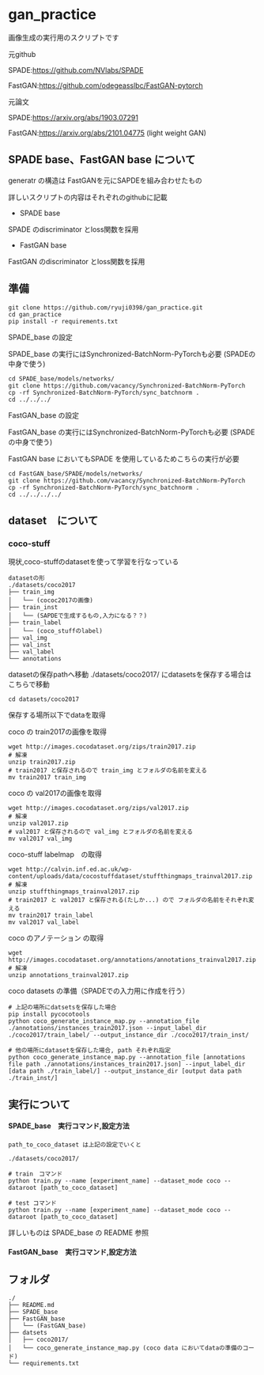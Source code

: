 # gan_practice

画像生成の実行用のスクリプトです

元github

SPADE:https://github.com/NVlabs/SPADE

FastGAN:https://github.com/odegeasslbc/FastGAN-pytorch

元論文

SPADE:https://arxiv.org/abs/1903.07291

FastGAN:https://arxiv.org/abs/2101.04775 (light weight GAN)

## SPADE base、FastGAN base について

generatr の構造は
FastGANを元にSAPDEを組み合わせたもの

詳しいスクリプトの内容はそれぞれのgithubに記載

- SPADE base

SPADE のdiscriminator とloss関数を採用
- FastGAN base

FastGAN のdiscriminator とloss関数を採用


## 準備

```
git clone https://github.com/ryuji0398/gan_practice.git
cd gan_practice
pip install -r requirements.txt
```

SPADE_base の設定

SPADE_base の実行にはSynchronized-BatchNorm-PyTorchも必要 (SPADEの中身で使う)
```
cd SPADE_base/models/networks/
git clone https://github.com/vacancy/Synchronized-BatchNorm-PyTorch
cp -rf Synchronized-BatchNorm-PyTorch/sync_batchnorm .
cd ../../../
```

FastGAN_base の設定

FastGAN_base の実行にはSynchronized-BatchNorm-PyTorchも必要 (SPADEの中身で使う)

FastGAN base においてもSPADE を使用しているためこちらの実行が必要
```
cd FastGAN_base/SPADE/models/networks/
git clone https://github.com/vacancy/Synchronized-BatchNorm-PyTorch
cp -rf Synchronized-BatchNorm-PyTorch/sync_batchnorm .
cd ../../../../
```

## dataset　について

### coco-stuff



現状,coco-stuffのdatasetを使って学習を行なっている

```
datasetの形
./datasets/coco2017
├── train_img
│   └── (cococ2017の画像)
├── train_inst
│   └── (SAPDEで生成するもの,入力になる？？)
├── train_label
│   └── (coco_stuffのlabel)
├── val_img
├── val_inst
├── val_label
└── annotations
```


datasetの保存pathへ移動
./datasets/coco2017/ にdatasetsを保存する場合はこちらで移動
```
cd datasets/coco2017
```




保存する場所以下でdataを取得

coco の train2017の画像を取得
```
wget http://images.cocodataset.org/zips/train2017.zip
# 解凍
unzip train2017.zip
# train2017 と保存されるので train_img とフォルダの名前を変える
mv train2017 train_img 
```

coco の val2017の画像を取得
```
wget http://images.cocodataset.org/zips/val2017.zip
# 解凍
unzip val2017.zip
# val2017 と保存されるので val_img とフォルダの名前を変える
mv val2017 val_img 
```

coco-stuff labelmap　の取得
```
wget http://calvin.inf.ed.ac.uk/wp-content/uploads/data/cocostuffdataset/stuffthingmaps_trainval2017.zip
# 解凍
unzip stuffthingmaps_trainval2017.zip
# train2017 と val2017 と保存される(たしか...) ので フォルダの名前をそれぞれ変える
mv train2017 train_label
mv val2017 val_label
```

coco のアノテーション の取得
```
wget http://images.cocodataset.org/annotations/annotations_trainval2017.zip
# 解凍
unzip annotations_trainval2017.zip
```



coco datasets の準備（SPADEでの入力用に作成を行う）

```
# 上記の場所にdatsetsを保存した場合
pip install pycocotools
python coco_generate_instance_map.py --annotation_file ./annotations/instances_train2017.json --input_label_dir ./coco2017/train_label/ --output_instance_dir ./coco2017/train_inst/
```

```
# 他の場所にdatasetを保存した場合, path それぞれ指定
python coco_generate_instance_map.py --annotation_file [annotations file path ./annotations/instances_train2017.json] --input_label_dir [data path ./train_label/] --output_instance_dir [output data path ./train_inst/]
```


## 実行について

#### SPADE_base　実行コマンド,設定方法


```
path_to_coco_dataset は上記の設定でいくと

./datasets/coco2017/
```

```
# train　コマンド
python train.py --name [experiment_name] --dataset_mode coco --dataroot [path_to_coco_dataset] 

# test コマンド
python train.py --name [experiment_name] --dataset_mode coco --dataroot [path_to_coco_dataset]
```

詳しいものは SPADE_base の README 参照

#### FastGAN_base　実行コマンド,設定方法





## フォルダ
```
./
├── README.md
├── SPADE_base
├── FastGAN_base
│   └── (FastGAN_base)
├── datsets
│   ├── coco2017/
│   └── coco_generate_instance_map.py (coco data においてdataの準備のコード)
└── requirements.txt
```
